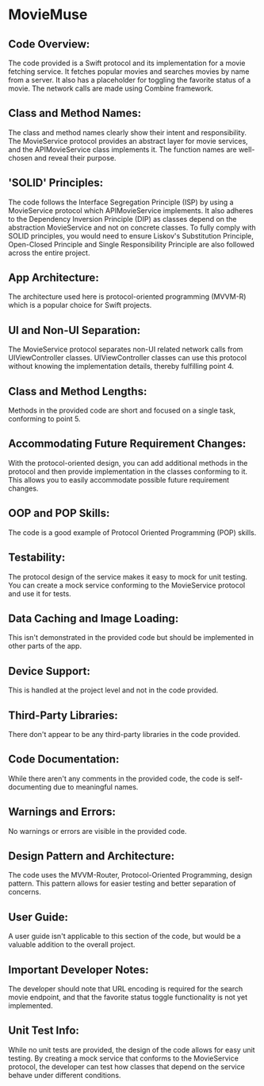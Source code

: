 # MovieMuse



## Code Overview:
The code provided is a Swift protocol and its implementation for a movie fetching service. It fetches popular movies and searches movies by name from a server. It also has a placeholder for toggling the favorite status of a movie. The network calls are made using Combine framework.

## Class and Method Names:
The class and method names clearly show their intent and responsibility. The MovieService protocol provides an abstract layer for movie services, and the APIMovieService class implements it. The function names are well-chosen and reveal their purpose.

## 'SOLID' Principles:
The code follows the Interface Segregation Principle (ISP) by using a MovieService protocol which APIMovieService implements. It also adheres to the Dependency Inversion Principle (DIP) as classes depend on the abstraction MovieService and not on concrete classes. To fully comply with SOLID principles, you would need to ensure Liskov's Substitution Principle, Open-Closed Principle and Single Responsibility Principle are also followed across the entire project.

## App Architecture:
The architecture used here is protocol-oriented programming (MVVM-R) which is a popular choice for Swift projects.

## UI and Non-UI Separation:
The MovieService protocol separates non-UI related network calls from UIViewController classes. UIViewController classes can use this protocol without knowing the implementation details, thereby fulfilling point 4.

## Class and Method Lengths:
Methods in the provided code are short and focused on a single task, conforming to point 5.

## Accommodating Future Requirement Changes:
With the protocol-oriented design, you can add additional methods in the protocol and then provide implementation in the classes conforming to it. This allows you to easily accommodate possible future requirement changes.

## OOP and POP Skills:
The code is a good example of Protocol Oriented Programming (POP) skills.

## Testability:
The protocol design of the service makes it easy to mock for unit testing. You can create a mock service conforming to the MovieService protocol and use it for tests.

## Data Caching and Image Loading:
This isn't demonstrated in the provided code but should be implemented in other parts of the app.

## Device Support:
This is handled at the project level and not in the code provided.

## Third-Party Libraries:
There don't appear to be any third-party libraries in the code provided.

## Code Documentation:
While there aren't any comments in the provided code, the code is self-documenting due to meaningful names.

## Warnings and Errors:
No warnings or errors are visible in the provided code.

## Design Pattern and Architecture:
The code uses the MVVM-Router, Protocol-Oriented Programming, design pattern. This pattern allows for easier testing and better separation of concerns.

## User Guide:
A user guide isn't applicable to this section of the code, but would be a valuable addition to the overall project.

## Important Developer Notes:
The developer should note that URL encoding is required for the search movie endpoint, and that the favorite status toggle functionality is not yet implemented.

## Unit Test Info:
While no unit tests are provided, the design of the code allows for easy unit testing. By creating a mock service that conforms to the MovieService protocol, the developer can test how classes that depend on the service behave under different conditions.
